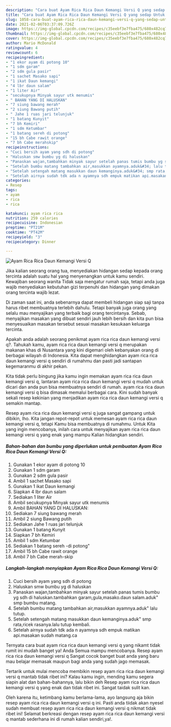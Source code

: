 ```yaml
---
description: "Cara buat Ayam Rica Rica Daun Kemangi Versi Q yang sedap Untuk Jualan"
title: "Cara buat Ayam Rica Rica Daun Kemangi Versi Q yang sedap Untuk Jualan"
slug: 1058-cara-buat-ayam-rica-rica-daun-kemangi-versi-q-yang-sedap-untuk-jualan
date: 2021-02-06T03:37:09.726Z
image: https://img-global.cpcdn.com/recipes/c35eebf3e7fba475/680x482cq70/ayam-rica-rica-daun-kemangi-versi-q-foto-resep-utama.jpg
thumbnail: https://img-global.cpcdn.com/recipes/c35eebf3e7fba475/680x482cq70/ayam-rica-rica-daun-kemangi-versi-q-foto-resep-utama.jpg
cover: https://img-global.cpcdn.com/recipes/c35eebf3e7fba475/680x482cq70/ayam-rica-rica-daun-kemangi-versi-q-foto-resep-utama.jpg
author: Mario McDonald
ratingvalue: 4
reviewcount: 6
recipeingredient:
- "1 ekor ayam di potong 10"
- "1 sdm garam"
- "2 sdm gula pasir"
- "1 sachet Masako sapi"
- "1 ikat Daun kemangi"
- "4 lbr daun salam"
- "1 liter Air"
- "secukupnya Minyak sayur utk menumis"
- " BAHAN YANG DI HALUSKAN"
- "7 siung bawang merah"
- "2 siung Bawang putih"
- " Jahe 1 ruas jari telunjuk"
- "1 batang Kunyit"
- "7 bh Kemiri"
- "1 sdm Ketumbar"
- "1 batang sereh di potong"
- "15 bh Cabe rawit orange"
- "7 bh Cabe merahskip"
recipeinstructions:
- "Cuci bersih ayam yang sdh di potong"
- "Haluskan smw bumbu yg di haluskan"
- "Panaskan wajan,tambahkan minyak sayur setelah panas tumis bumbu yg sdh di haluskan.tambahkan garam,gula,masako.daun salam.aduk&#34; smp bumbu matang."
- "Setelah bumbu matang tambahkan air,masukkan ayamnya.aduk&#34; lalu tutup."
- "Setelah setengah matang masukkan daun kemanginya.aduk&#34; smp rata,ricek rasanya.lalu tutup kembali."
- "Setelah airnya sudah tdk ada n ayamnya sdh empuk matikan api.masakan sudah matang.ca"
categories:
- Resep
tags:
- ayam
- rica
- rica

katakunci: ayam rica rica 
nutrition: 259 calories
recipecuisine: Indonesian
preptime: "PT21M"
cooktime: "PT42M"
recipeyield: "3"
recipecategory: Dinner

---
```



![Ayam Rica Rica Daun Kemangi Versi Q](https://img-global.cpcdn.com/recipes/c35eebf3e7fba475/680x482cq70/ayam-rica-rica-daun-kemangi-versi-q-foto-resep-utama.jpg)

Jika kalian seorang orang tua, menyediakan hidangan sedap kepada orang tercinta adalah suatu hal yang menyenangkan untuk kamu sendiri. Kewajiban seorang  wanita Tidak saja mengatur rumah saja, tetapi anda juga wajib menyediakan kebutuhan gizi terpenuhi dan hidangan yang dimakan orang tercinta wajib lezat.

Di zaman  saat ini, anda sebenarnya dapat membeli hidangan siap saji tanpa harus ribet membuatnya terlebih dahulu. Tetapi banyak juga orang yang selalu mau menyajikan yang terbaik bagi orang tercintanya. Sebab, menyajikan masakan yang dibuat sendiri jauh lebih bersih dan kita pun bisa menyesuaikan masakan tersebut sesuai masakan kesukaan keluarga tercinta. 



Apakah anda adalah seorang penikmat ayam rica rica daun kemangi versi q?. Tahukah kamu, ayam rica rica daun kemangi versi q merupakan makanan khas di Nusantara yang kini digemari oleh kebanyakan orang di berbagai wilayah di Indonesia. Kita dapat menghidangkan ayam rica rica daun kemangi versi q sendiri di rumahmu dan pasti jadi santapan kegemaranmu di akhir pekan.

Kita tidak perlu bingung jika kamu ingin memakan ayam rica rica daun kemangi versi q, lantaran ayam rica rica daun kemangi versi q mudah untuk dicari dan anda pun bisa membuatnya sendiri di rumah. ayam rica rica daun kemangi versi q bisa dimasak memalui berbagai cara. Kini sudah banyak sekali resep kekinian yang menjadikan ayam rica rica daun kemangi versi q semakin mantap.

Resep ayam rica rica daun kemangi versi q juga sangat gampang untuk dibikin, lho. Kita jangan repot-repot untuk memesan ayam rica rica daun kemangi versi q, tetapi Kamu bisa membuatnya di rumahmu. Untuk Kita yang ingin mencobanya, inilah cara untuk menyajikan ayam rica rica daun kemangi versi q yang enak yang mampu Kalian hidangkan sendiri.

<!--inarticleads1-->

##### Bahan-bahan dan bumbu yang diperlukan untuk pembuatan Ayam Rica Rica Daun Kemangi Versi Q:

1. Gunakan 1 ekor ayam di potong 10
1. Gunakan 1 sdm garam
1. Gunakan 2 sdm gula pasir
1. Ambil 1 sachet Masako sapi
1. Gunakan 1 ikat Daun kemangi
1. Siapkan 4 lbr daun salam
1. Sediakan 1 liter Air
1. Ambil secukupnya Minyak sayur utk menumis
1. Ambil  BAHAN YANG DI HALUSKAN:
1. Sediakan 7 siung bawang merah
1. Ambil 2 siung Bawang putih
1. Sediakan  Jahe 1 ruas jari telunjuk
1. Gunakan 1 batang Kunyit
1. Siapkan 7 bh Kemiri
1. Ambil 1 sdm Ketumbar
1. Sediakan 1 batang sereh -di potong&#34;
1. Ambil 15 bh Cabe rawit orange
1. Ambil 7 bh Cabe merah-skip




<!--inarticleads2-->

##### Langkah-langkah menyiapkan Ayam Rica Rica Daun Kemangi Versi Q:

1. Cuci bersih ayam yang sdh di potong
1. Haluskan smw bumbu yg di haluskan
1. Panaskan wajan,tambahkan minyak sayur setelah panas tumis bumbu yg sdh di haluskan.tambahkan garam,gula,masako.daun salam.aduk&#34; smp bumbu matang.
1. Setelah bumbu matang tambahkan air,masukkan ayamnya.aduk&#34; lalu tutup.
1. Setelah setengah matang masukkan daun kemanginya.aduk&#34; smp rata,ricek rasanya.lalu tutup kembali.
1. Setelah airnya sudah tdk ada n ayamnya sdh empuk matikan api.masakan sudah matang.ca




Ternyata cara buat ayam rica rica daun kemangi versi q yang nikamt tidak rumit ini mudah banget ya! Anda Semua mampu mencobanya. Resep ayam rica rica daun kemangi versi q Sangat cocok banget buat anda yang baru mau belajar memasak maupun bagi anda yang sudah jago memasak.

Tertarik untuk mulai mencoba membikin resep ayam rica rica daun kemangi versi q mantab tidak ribet ini? Kalau kamu ingin, mending kamu segera siapin alat dan bahan-bahannya, lalu bikin deh Resep ayam rica rica daun kemangi versi q yang enak dan tidak ribet ini. Sangat taidak sulit kan. 

Oleh karena itu, ketimbang kamu berlama-lama, ayo langsung aja bikin resep ayam rica rica daun kemangi versi q ini. Pasti anda tiidak akan nyesel sudah membuat resep ayam rica rica daun kemangi versi q nikmat tidak ribet ini! Selamat berkreasi dengan resep ayam rica rica daun kemangi versi q mantab sederhana ini di rumah kalian sendiri,ya!.


